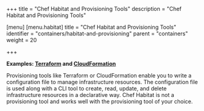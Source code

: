 +++
title = "Chef Habitat and Provisioning Tools"
description = "Chef Habitat and Provisioning Tools"

[menu]
  [menu.habitat]
    title = "Chef Habitat and Provisioning Tools"
    identifier = "containers/habitat-and-provisioning"
    parent = "containers"
    weight = 20

+++


**Examples: [Terraform](https://www.terraform.io/) and [CloudFormation](https://aws.amazon.com/cloudformation/)**

Provisioning tools like Terraform or CloudFormation enable you to write a configuration file to manage infrastructure resources. The configuration file is used along with a CLI tool to create, read, update, and delete infrastructure resources in a declarative way. Chef Habitat is not a provisioning tool and works well with the provisioning tool of your choice.
